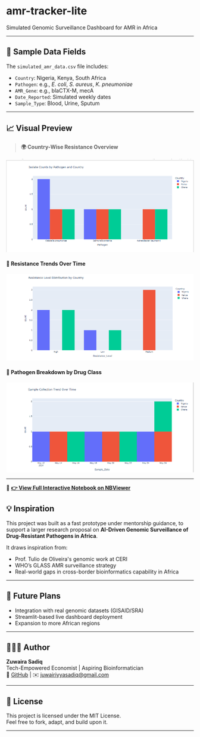# amr-tracker-lite
Simulated Genomic Surveillance Dashboard for AMR in Africa


---

## 📂 Sample Data Fields

The `simulated_amr_data.csv` file includes:

- `Country`: Nigeria, Kenya, South Africa  
- `Pathogen`: e.g., *E. coli*, *S. aureus*, *K. pneumoniae*  
- `AMR_Gene`: e.g., blaCTX-M, mecA  
- `Date_Reported`: Simulated weekly dates  
- `Sample_Type`: Blood, Urine, Sputum  

---

## 📈 Visual Preview

> #### 🌍 Country-Wise Resistance Overview
![Dashboard View 1](dashboard_preview1.png)

#### 🧪 Resistance Trends Over Time
![Dashboard View 2](dashboard_preview2.png)

#### 🧬 Pathogen Breakdown by Drug Class
![Dashboard View 3](dashboard_preview3.png)


---

🔗 **[👉 View Full Interactive Notebook on NBViewer](https://nbviewer.org/github/Zuwairanajma/amr-tracker-lite/blob/master/amr_dashboard.ipynb)**

## 💡 Inspiration

This project was built as a fast prototype under mentorship guidance, to support a larger research proposal on **AI-Driven Genomic Surveillance of Drug-Resistant Pathogens in Africa**.

It draws inspiration from:
- Prof. Tulio de Oliveira's genomic work at CERI
- WHO’s GLASS AMR surveillance strategy
- Real-world gaps in cross-border bioinformatics capability in Africa

---

## 🧪 Future Plans

- Integration with real genomic datasets (GISAID/SRA)
- Streamlit-based live dashboard deployment
- Expansion to more African regions

---

## 👩🏽‍💻 Author

**Zuwaira Sadiq**  
Tech-Empowered Economist | Aspiring Bioinformatician  
🔗 [GitHub](https://github.com/Zuwairanajma) | ✉️ juwairiyyasadiq@gmail.com

---

## 📜 License

This project is licensed under the MIT License.  
Feel free to fork, adapt, and build upon it.

---
